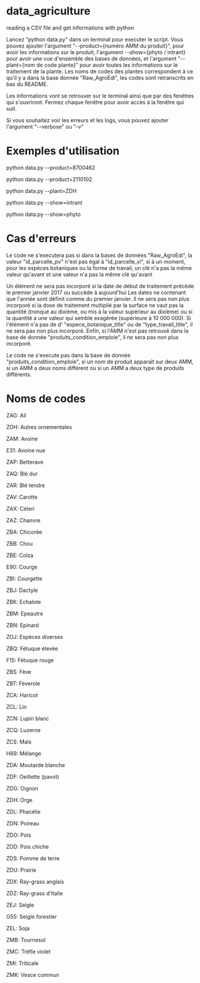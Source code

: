 # data_agriculture
reading a CSV file and get informations with python


Lancez "python data.py" dans un terminal pour executer le script. Vous pouvez ajouter l'argument "--product={numéro AMM du produit}", pour avoir les informations sur le produit, l'argument --show={phyto / intrant} pour avoir une vue d'ensemble des bases de données, et l'argument "--plant={nom de code plante}" pour avoir toutes les informations sur le traitement de la plante. Les noms de codes des plantes correspondent à ce qu'il y a dans la base donnée "Raw_AgroEdi", les codes sont retranscrits en bas du README.

Les informations vont se retrouver sur le terminal ainsi que par des fenêtres qui s'ouvriront. Fermez chaque fenêtre pour avoir accès à la fenêtre qui suit.

Si vous souhaitez voir les erreurs et les logs, vous pouvez ajouter l'argument "--verbose" ou "-v"




# Exemples d'utilisation

python data.py --product=8700462

python data.py --product=2110102

python data.py --plant=ZDH

python data.py --show=intrant

python data.py --show=phyto




# Cas d'erreurs

Le code ne s'executera pas si dans la bases de données "Raw_AgroEdi", la valeur "id_parcelle_pv" n'est pas égal à "id_parcelle_vi", si à un moment, pour les espèces botaniques ou la forme de travail, un clé n'a pas la même valeur qu'avant et une valeur n'a pas la même clé qu'avant

Un élément ne sera pas incorporé si la date de début de traitement précède le premier janvier 2017 ou succède à aujourd'hui Les dates ne contenant que l'année sont définit comme du premier janvier. Il ne sera pas non plus incorporé si la dose de traitement multiplié par la surface ne vaut pas la quantité (tronqué au dixième, ou mis à la valeur supérieur au dixième) ou si la quantité a une valeur qui semble exagérée (supérieure à 10 000 000). 
Si l'élément n'a pas de d' "espece_botanique_title" ou de "type_travail_title", il ne sera pas non plus incorporé. Enfin, si l'AMM n'est pas retrouvé dans la base de donnée "produits_condition_emploie", il ne sera pas non plus incorporé.

Le code ne s'execute pas dans la base de donnée "produits_condition_emploie", si un nom de produit apparaît sur deux AMM, si un AMM a deux noms différent ou si un AMM a deux type de produits différents.



# Noms de codes

ZAG: Ail

ZOH: Autres ornementales

ZAM: Avoine

E31: Avoine nue

ZAP: Betterave

ZAQ: Blé dur

ZAR: Blé tendre

ZAV: Carotte

ZAX: Céleri

ZAZ: Chanvre

ZBA: Chicorée

ZBB: Chou


ZBE: Colza

E90: Courge

ZBI: Courgette

ZBJ: Dactyle

ZBK: Echalote

ZBM: Epeautre

ZBN: Epinard

ZOJ: Espèces diverses

ZBQ: Fétuque élevée

F15: Fétuque rouge

ZBS: Fève

ZBT: Fèverole

ZCA: Haricot

ZCL: Lin

ZCN: Lupin blanc

ZCQ: Luzerne

ZCS: Maïs

H69: Mélange

ZDA: Moutarde blanche

ZDF: Oeillette (pavot)

ZDG: Oignon

ZDH: Orge

ZDL: Phacélie

ZDN: Poireau

ZDO: Pois

ZOD: Pois chiche

ZDS: Pomme de terre

ZDU: Prairie

ZDX: Ray-grass anglais

ZDZ: Ray-grass d'Italie

ZEJ: Seigle

G55: Seigle forestier

ZEL: Soja

ZMB: Tournesol

ZMC: Trèfle violet

ZMI: Triticale

ZMK: Vesce commun
